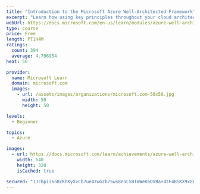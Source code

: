 ```yaml
---
title: "Introduction to the Microsoft Azure Well-Architected Framework"
excerpt: "Learn how using key principles throughout your cloud architecture can help you design and build a solid architectural foundation that you can continuously improve."
webUrl: https://docs.microsoft.com/en-us/learn/modules/azure-well-architected-introduction/
type: course
price: Free
length: PT1H4M
ratings:
  count: 394
  average: 4.796954
heat: 56

provider:
  name: Microsoft Learn
  domain: microsoft.com
  images:
    - url: /assets/images/organizations/microsoft.com-50x50.jpg
      width: 50
      height: 50

levels:
  - Beginner

topics:
  - Azure

images:
  - url: https://docs.microsoft.com/learn/achievements/azure-well-architected-introduction-social.png
    width: 640
    height: 320
    isCached: true

secured: "IJchpii6n8cKhKyXvCb7ue4zwGzb75ws8enLSBTmWeK6OVBa+4tF4BSKX9x88giJvDNf/RAyxOjE7DcvjevvWFJ8hTdA4JE2vS4EVhARS3Z8dYR74cROiEfUSh6hpX/dUlmba4nT7+wt2M8TgrbSfzRCoGSMxCLIbT1jhEvUDul14v3atb6erd6lofZcTSYXOFhEKpg2cyAYDqmYcmrOFuVOgV4Pb6sCg18sm1Q8c4g0Fjw23Iwtdojj1r8jxkIJUNbXADgujBXMeSk81m2VbmE9h6K7VLPluQsa6G9pMO8hiwgBgNMAeRr2Mu9w4xSfTcY1Es52AiROQGxq0kzVD+YkA7KteObC+bwGFkU/mGSwXhG+z/WC9Vsu8JfPgNDtXl5lnd1QtNbahsA1G3OWGgBZs6twW4TMFMXs8KtehiE=;m1bIHO1KkF15uTfyvZ6AYQ=="
---
```


